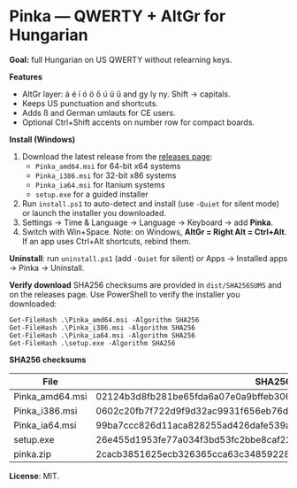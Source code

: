# Pinka — QWERTY + AltGr for Hungarian

**Goal:** full Hungarian on US QWERTY without relearning keys.

**Features**
- AltGr layer: á é í ó ö ő ú ü ű and gy ly ny. Shift → capitals.
- Keeps US punctuation and shortcuts.
- Adds ß and German umlauts for CE users.
- Optional Ctrl+Shift accents on number row for compact boards.

**Install (Windows)**
1. Download the latest release from the [releases page](../../releases):
   - `Pinka_amd64.msi` for 64-bit x64 systems
   - `Pinka_i386.msi` for 32-bit x86 systems
   - `Pinka_ia64.msi` for Itanium systems
   - `setup.exe` for a guided installer
2. Run `install.ps1` to auto-detect and install (use `-Quiet` for silent mode) or launch the installer you downloaded.
3. Settings → Time & Language → Language → Keyboard → add **Pinka**.
4. Switch with Win+Space.
   Note: on Windows, **AltGr = Right Alt = Ctrl+Alt**. If an app uses Ctrl+Alt shortcuts, rebind them.

**Uninstall**: run `uninstall.ps1` (add `-Quiet` for silent) or Apps → Installed apps → Pinka → Uninstall.

**Verify download**
SHA256 checksums are provided in `dist/SHA256SUMS` and on the releases page. Use PowerShell to verify the installer you downloaded:

```
Get-FileHash .\Pinka_amd64.msi -Algorithm SHA256
Get-FileHash .\Pinka_i386.msi -Algorithm SHA256
Get-FileHash .\Pinka_ia64.msi -Algorithm SHA256
Get-FileHash .\setup.exe -Algorithm SHA256
```

**SHA256 checksums**

| File | SHA256 |
| --- | --- |
| Pinka_amd64.msi | 02124b3d8fb281be65fda6a07e0a9bffeb306260bc025c4ad8be77b50db29615 |
| Pinka_i386.msi  | 0602c20fb7f722d9f9d32ac9931f656eb76dc1f5937caf02a06c38c6dcacdfa2 |
| Pinka_ia64.msi  | 99ba7ccc826d11aca828255ad426dafe539a35fde66352c4b492fd54b001cd93 |
| setup.exe       | 26e455d1953fe77a034f3bd53fc2bbe8caf22de2f6c9e53b03cd7cb0685feeef |
| pinka.zip       | 2cacb3851625ecb326365cca63c34859228d121d1a04895e1451d0949272be4f |

**License**: MIT.
